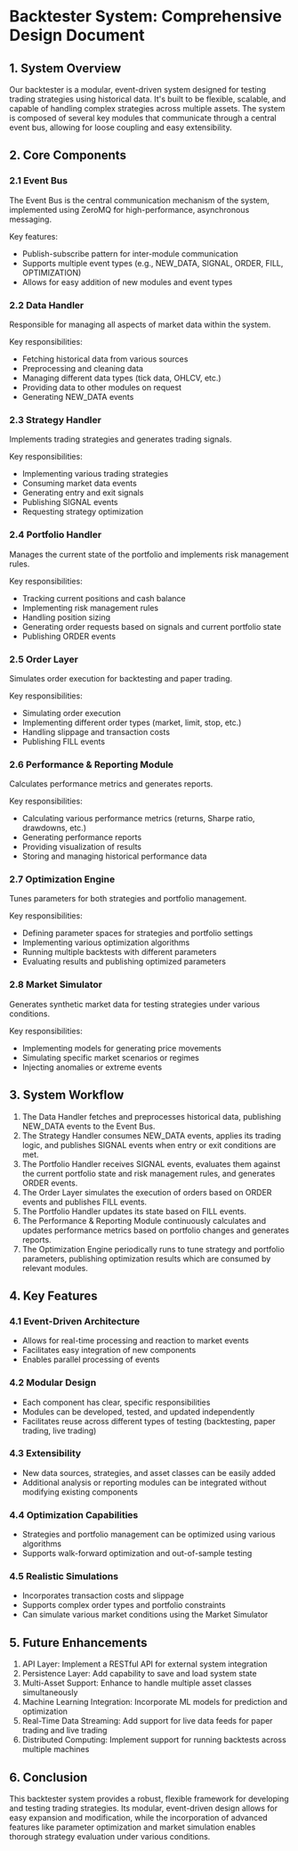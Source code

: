 # Backtester System: Comprehensive Design Document

## 1. System Overview

Our backtester is a modular, event-driven system designed for testing trading strategies using historical data. It's built to be flexible, scalable, and capable of handling complex strategies across multiple assets. The system is composed of several key modules that communicate through a central event bus, allowing for loose coupling and easy extensibility.

## 2. Core Components

### 2.1 Event Bus

The Event Bus is the central communication mechanism of the system, implemented using ZeroMQ for high-performance, asynchronous messaging.

Key features:
- Publish-subscribe pattern for inter-module communication
- Supports multiple event types (e.g., NEW_DATA, SIGNAL, ORDER, FILL, OPTIMIZATION)
- Allows for easy addition of new modules and event types

### 2.2 Data Handler

Responsible for managing all aspects of market data within the system.

Key responsibilities:
- Fetching historical data from various sources
- Preprocessing and cleaning data
- Managing different data types (tick data, OHLCV, etc.)
- Providing data to other modules on request
- Generating NEW_DATA events

### 2.3 Strategy Handler

Implements trading strategies and generates trading signals.

Key responsibilities:
- Implementing various trading strategies
- Consuming market data events
- Generating entry and exit signals
- Publishing SIGNAL events
- Requesting strategy optimization

### 2.4 Portfolio Handler

Manages the current state of the portfolio and implements risk management rules.

Key responsibilities:
- Tracking current positions and cash balance
- Implementing risk management rules
- Handling position sizing
- Generating order requests based on signals and current portfolio state
- Publishing ORDER events

### 2.5 Order Layer

Simulates order execution for backtesting and paper trading.

Key responsibilities:
- Simulating order execution
- Implementing different order types (market, limit, stop, etc.)
- Handling slippage and transaction costs
- Publishing FILL events

### 2.6 Performance & Reporting Module

Calculates performance metrics and generates reports.

Key responsibilities:
- Calculating various performance metrics (returns, Sharpe ratio, drawdowns, etc.)
- Generating performance reports
- Providing visualization of results
- Storing and managing historical performance data

### 2.7 Optimization Engine

Tunes parameters for both strategies and portfolio management.

Key responsibilities:
- Defining parameter spaces for strategies and portfolio settings
- Implementing various optimization algorithms
- Running multiple backtests with different parameters
- Evaluating results and publishing optimized parameters

### 2.8 Market Simulator

Generates synthetic market data for testing strategies under various conditions.

Key responsibilities:
- Implementing models for generating price movements
- Simulating specific market scenarios or regimes
- Injecting anomalies or extreme events

## 3. System Workflow

1. The Data Handler fetches and preprocesses historical data, publishing NEW_DATA events to the Event Bus.
2. The Strategy Handler consumes NEW_DATA events, applies its trading logic, and publishes SIGNAL events when entry or exit conditions are met.
3. The Portfolio Handler receives SIGNAL events, evaluates them against the current portfolio state and risk management rules, and generates ORDER events.
4. The Order Layer simulates the execution of orders based on ORDER events and publishes FILL events.
5. The Portfolio Handler updates its state based on FILL events.
6. The Performance & Reporting Module continuously calculates and updates performance metrics based on portfolio changes and generates reports.
7. The Optimization Engine periodically runs to tune strategy and portfolio parameters, publishing optimization results which are consumed by relevant modules.

## 4. Key Features

### 4.1 Event-Driven Architecture
- Allows for real-time processing and reaction to market events
- Facilitates easy integration of new components
- Enables parallel processing of events

### 4.2 Modular Design
- Each component has clear, specific responsibilities
- Modules can be developed, tested, and updated independently
- Facilitates reuse across different types of testing (backtesting, paper trading, live trading)

### 4.3 Extensibility
- New data sources, strategies, and asset classes can be easily added
- Additional analysis or reporting modules can be integrated without modifying existing components

### 4.4 Optimization Capabilities
- Strategies and portfolio management can be optimized using various algorithms
- Supports walk-forward optimization and out-of-sample testing

### 4.5 Realistic Simulations
- Incorporates transaction costs and slippage
- Supports complex order types and portfolio constraints
- Can simulate various market conditions using the Market Simulator

## 5. Future Enhancements

1. API Layer: Implement a RESTful API for external system integration
2. Persistence Layer: Add capability to save and load system state
3. Multi-Asset Support: Enhance to handle multiple asset classes simultaneously
4. Machine Learning Integration: Incorporate ML models for prediction and optimization
5. Real-Time Data Streaming: Add support for live data feeds for paper trading and live trading
6. Distributed Computing: Implement support for running backtests across multiple machines

## 6. Conclusion

This backtester system provides a robust, flexible framework for developing and testing trading strategies. Its modular, event-driven design allows for easy expansion and modification, while the incorporation of advanced features like parameter optimization and market simulation enables thorough strategy evaluation under various conditions.
